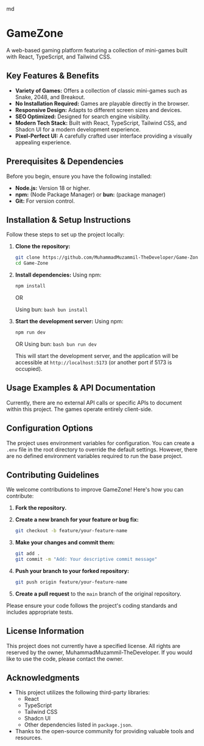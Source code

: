 md
# GameZone

A web-based gaming platform featuring a collection of mini-games built with React, TypeScript, and Tailwind CSS.

## Key Features & Benefits

*   **Variety of Games:** Offers a collection of classic mini-games such as Snake, 2048, and Breakout.
*   **No Installation Required:** Games are playable directly in the browser.
*   **Responsive Design:** Adapts to different screen sizes and devices.
*   **SEO Optimized:** Designed for search engine visibility.
*   **Modern Tech Stack:** Built with React, TypeScript, Tailwind CSS, and Shadcn UI for a modern development experience.
*   **Pixel-Perfect UI:** A carefully crafted user interface providing a visually appealing experience.

## Prerequisites & Dependencies

Before you begin, ensure you have the following installed:

*   **Node.js:** Version 18 or higher.
*   **npm:** (Node Package Manager) or **bun:** (package manager)
*   **Git:** For version control.

## Installation & Setup Instructions

Follow these steps to set up the project locally:

1.  **Clone the repository:**

    ```bash
    git clone https://github.com/MuhammadMuzammil-TheDeveloper/Game-Zone.git
    cd Game-Zone
    ```

2.  **Install dependencies:**
    Using npm:

    ```bash
    npm install
    ```

    OR

    Using bun:
        ```bash
        bun install
        ```

3.  **Start the development server:**
    Using npm:

    ```bash
    npm run dev
    ```
    OR
    Using bun:
        ```bash
        bun run dev
        ```

    This will start the development server, and the application will be accessible at `http://localhost:5173` (or another port if 5173 is occupied).

## Usage Examples & API Documentation

Currently, there are no external API calls or specific APIs to document within this project. The games operate entirely client-side.

## Configuration Options

The project uses environment variables for configuration. You can create a `.env` file in the root directory to override the default settings.  However, there are no defined environment variables required to run the base project.

## Contributing Guidelines

We welcome contributions to improve GameZone! Here's how you can contribute:

1.  **Fork the repository.**
2.  **Create a new branch for your feature or bug fix:**

    ```bash
    git checkout -b feature/your-feature-name
    ```

3.  **Make your changes and commit them:**

    ```bash
    git add .
    git commit -m "Add: Your descriptive commit message"
    ```

4.  **Push your branch to your forked repository:**

    ```bash
    git push origin feature/your-feature-name
    ```

5.  **Create a pull request** to the `main` branch of the original repository.

Please ensure your code follows the project's coding standards and includes appropriate tests.

## License Information

This project does not currently have a specified license. All rights are reserved by the owner, MuhammadMuzammil-TheDeveloper.
If you would like to use the code, please contact the owner.

## Acknowledgments

*   This project utilizes the following third-party libraries:
    *   React
    *   TypeScript
    *   Tailwind CSS
    *   Shadcn UI
    *   Other dependencies listed in `package.json`.
*   Thanks to the open-source community for providing valuable tools and resources.
